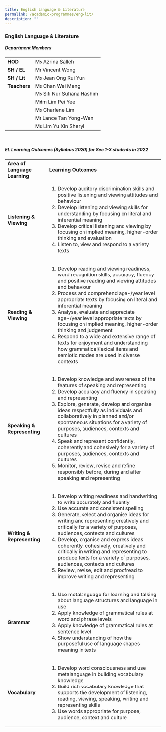 ```yaml
---
title: English Language & Literature
permalink: /academic-programmes/eng-lit/
description: ""
---
```

### English Language & Literature

##### Department Members

<table>
  <tr>
    <td><b>HOD</b></td>
    <td>Ms Azrina Salleh</td>
  </tr>
 <tr>
    <td><b>SH / EL</b></td>
    <td>Mr Vincent Wong</td>
  </tr>
 <tr>
    <td><b>SH / Lit</b></td>
    <td>Ms Jean Ong Rui Yun</td>
  </tr>
 <tr>
    <td><b>Teachers</b></td>
    <td>Ms Chan Wei Meng</td>
  </tr>
 <tr>
    <td><b></b></td>
    <td>Ms Siti Nur Sufiana Hashim</td>
  </tr>
 <tr>
    <td><b></b></td>
    <td>Mdm Lim Pei Yee</td>
  </tr>
 <tr>
    <td><b></b></td>
    <td>Ms Charlene Lim</td>
  </tr>
 <tr>
    <td><b></b></td>
    <td>Mr Lance Tan Yong-Wen</td>
  </tr>
 <tr>
    <td><b></b></td>
    <td>Ms Lim Yu Xin Sheryl</td>
  </tr>
</table>

<br>

##### EL Learning Outcomes (Syllabus 2020) for Sec 1-3 students in 2022

<table>
  <tr>
    <td><b>Area of Language Learning</b></td>
    <td><b>Learning Outcomes</b></td>
  </tr>
 <tr>
    <td><b>Listening & Viewing</b></td>
    <td>
            <ol>
                    <li>Develop auditory discrimination skills and positive listening and viewing attitudes and behaviour</li>
                    <li>Develop listening and viewing skills for understanding by focusing on literal and inferential meaning</li>
                    <li>Develop critical listening and viewing by focusing on implied meaning, higher-order thinking and evaluation</li>
                    <li>Listen to, view and respond to a variety texts</li>
           </ol>
</td>
  </tr>
 <tr>
    <td><b>Reading & Viewing</b></td>
    <td>
            <ol>
                    <li>Develop reading and viewing readiness, word recognition skills, accuracy, fluency and positive reading and viewing attitudes and behaviour</li>
                    <li>Process and comprehend age-/year level appropriate texts by focusing on literal and inferential meaning</li>
                    <li>Analyse, evaluate and appreciate age-/year level appropriate texts by focusing on implied meaning, higher-order thinking and judgement</li>
                    <li>Respond to a wide and extensive range of texts for enjoyment and understanding how grammatical/lexical items and semiotic modes are used in diverse contexts</li>
           </ol>
<tr>
    <td><b>Speaking & Representing</b></td>
    <td>
            <ol>
                    <li>Develop knowledge and awareness of the features of speaking and representing</li>
                    <li>Develop accuracy and fluency in speaking and representing</li>
                    <li>Explore, generate, develop and organise ideas respectfully as individuals and collaboratively in planned and/or spontaneous situations for a variety of purposes, audiences, contexts and cultures</li>
                    <li>Speak and represent confidently, coherently and cohesively for a variety of purposes, audiences, contexts and cultures</li>
                    <li>Monitor, review, revise and refine responsibly before, during and after speaking and representing</li>
           </ol>
</td>
  </tr>
<tr>
     <td><b>Writing & Representing</b></td>
    <td>
            <ol>
                    <li>Develop writing readiness and handwriting to write accurately and fluently</li>
                    <li>Use accurate and consistent spelling</li>
                    <li>Generate, select and organise ideas for writing and representing creatively and critically for a variety of purposes, audiences, contexts and cultures</li>
                    <li>Develop, organise and express ideas coherently, cohesively, creatively and critically in writing and representing to produce texts for a variety of purposes, audiences, contexts and cultures</li>
                    <li>Review, revise, edit and proofread to improve writing and representing</li>
           </ol>
</td>
  </tr>
<tr>
    <td><b>Grammar</b></td>
    <td>
            <ol>
                    <li>Use metalanguage for learning and talking about language structures and language in use</li>
                    <li>Apply knowledge of grammatical rules at word and phrase levels</li>
                    <li>Apply knowledge of grammatical rules at sentence level</li>
                    <li>Show understanding of how the purposeful use of language shapes meaning in texts</li>
           </ol>
</td>
  </tr>
<tr>
    <td><b>Vocabulary</b></td>
    <td>
            <ol>
                    <li>Develop word consciousness and use metalanguage in building vocabulary knowledge</li>
                    <li>Build rich vocabulary knowledge that supports the development of listening, reading, viewing, speaking, writing and representing skills</li>
                    <li>Use words appropriate for purpose, audience, context and culture</li>
           </ol>
</td>
  </tr>
</table>
	
<br>
